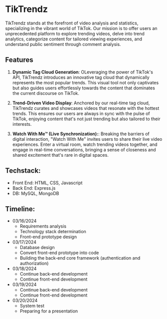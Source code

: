 # TikTrendz

TikTrendz stands at the forefront of video analysis and statistics, specializing in the vibrant world of TikTok. Our mission is to offer users an unprecedented platform to explore trending videos, delve into trend analytics, categorize content for tailored viewing experiences, and understand public sentiment through comment analysis.

## Features

1. **Dynamic Tag Cloud Generation**: OLeveraging the power of TikTok's API, TikTrendz introduces an innovative tag cloud that dynamically represents the most popular trends. This visual tool not only captivates but also guides users effortlessly towards the content that dominates the current discourse on TikTok.

2. **Trend-Driven Video Display**: Anchored by our real-time tag cloud, TikTrendz curates and showcases videos that resonate with the hottest trends. This ensures our users are always in sync with the pulse of TikTok, enjoying content that's not just trending but also tailored to their interests.

3. **Watch With Me™ (Live Synchronization):**: Breaking the barriers of digital interaction, "Watch With Me" invites users to share their live video experiences. Enter a virtual room, watch trending videos together, and engage in real-time conversations, bringing a sense of closeness and shared excitement that's rare in digital spaces.

## Techstack:

* Front End: HTML, CSS, Javascript
* Back End: Express.js 
* DB: MySQL, MongoDB

## Timeline:
- 03/16/2024
    - Requirements analysis
    - Technology stack determination
    - Front-end prototype design
- 03/17/2024
    - Database design
    - Convert front-end prototype into code
    - Building the back-end core framework (authentication and authorization) 
- 03/18/2024
    - Continue back-end development
    - Continue front-end development
- 03/19/2024
    - Continue back-end development
    - Continue front-end development
- 03/20/2024
    - System test
    - Preparing for a presentation
